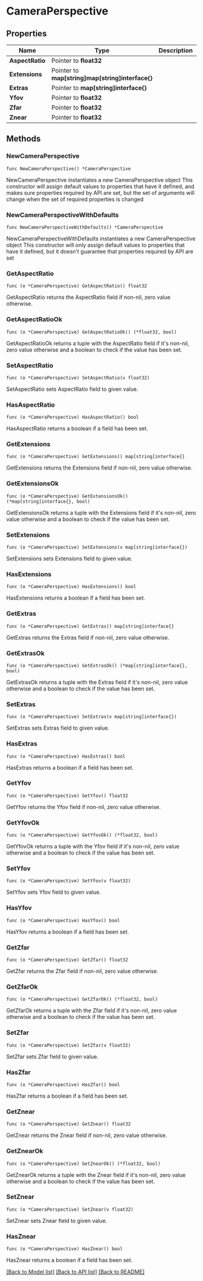 # CameraPerspective

## Properties

Name | Type | Description | Notes
------------ | ------------- | ------------- | -------------
**AspectRatio** | Pointer to **float32** |  | [optional] 
**Extensions** | Pointer to **map[string]map[string]interface{}** |  | [optional] 
**Extras** | Pointer to **map[string]interface{}** |  | [optional] 
**Yfov** | Pointer to **float32** |  | [optional] 
**Zfar** | Pointer to **float32** |  | [optional] 
**Znear** | Pointer to **float32** |  | [optional] 

## Methods

### NewCameraPerspective

`func NewCameraPerspective() *CameraPerspective`

NewCameraPerspective instantiates a new CameraPerspective object
This constructor will assign default values to properties that have it defined,
and makes sure properties required by API are set, but the set of arguments
will change when the set of required properties is changed

### NewCameraPerspectiveWithDefaults

`func NewCameraPerspectiveWithDefaults() *CameraPerspective`

NewCameraPerspectiveWithDefaults instantiates a new CameraPerspective object
This constructor will only assign default values to properties that have it defined,
but it doesn't guarantee that properties required by API are set

### GetAspectRatio

`func (o *CameraPerspective) GetAspectRatio() float32`

GetAspectRatio returns the AspectRatio field if non-nil, zero value otherwise.

### GetAspectRatioOk

`func (o *CameraPerspective) GetAspectRatioOk() (*float32, bool)`

GetAspectRatioOk returns a tuple with the AspectRatio field if it's non-nil, zero value otherwise
and a boolean to check if the value has been set.

### SetAspectRatio

`func (o *CameraPerspective) SetAspectRatio(v float32)`

SetAspectRatio sets AspectRatio field to given value.

### HasAspectRatio

`func (o *CameraPerspective) HasAspectRatio() bool`

HasAspectRatio returns a boolean if a field has been set.

### GetExtensions

`func (o *CameraPerspective) GetExtensions() map[string]interface{}`

GetExtensions returns the Extensions field if non-nil, zero value otherwise.

### GetExtensionsOk

`func (o *CameraPerspective) GetExtensionsOk() (*map[string]interface{}, bool)`

GetExtensionsOk returns a tuple with the Extensions field if it's non-nil, zero value otherwise
and a boolean to check if the value has been set.

### SetExtensions

`func (o *CameraPerspective) SetExtensions(v map[string]interface{})`

SetExtensions sets Extensions field to given value.

### HasExtensions

`func (o *CameraPerspective) HasExtensions() bool`

HasExtensions returns a boolean if a field has been set.

### GetExtras

`func (o *CameraPerspective) GetExtras() map[string]interface{}`

GetExtras returns the Extras field if non-nil, zero value otherwise.

### GetExtrasOk

`func (o *CameraPerspective) GetExtrasOk() (*map[string]interface{}, bool)`

GetExtrasOk returns a tuple with the Extras field if it's non-nil, zero value otherwise
and a boolean to check if the value has been set.

### SetExtras

`func (o *CameraPerspective) SetExtras(v map[string]interface{})`

SetExtras sets Extras field to given value.

### HasExtras

`func (o *CameraPerspective) HasExtras() bool`

HasExtras returns a boolean if a field has been set.

### GetYfov

`func (o *CameraPerspective) GetYfov() float32`

GetYfov returns the Yfov field if non-nil, zero value otherwise.

### GetYfovOk

`func (o *CameraPerspective) GetYfovOk() (*float32, bool)`

GetYfovOk returns a tuple with the Yfov field if it's non-nil, zero value otherwise
and a boolean to check if the value has been set.

### SetYfov

`func (o *CameraPerspective) SetYfov(v float32)`

SetYfov sets Yfov field to given value.

### HasYfov

`func (o *CameraPerspective) HasYfov() bool`

HasYfov returns a boolean if a field has been set.

### GetZfar

`func (o *CameraPerspective) GetZfar() float32`

GetZfar returns the Zfar field if non-nil, zero value otherwise.

### GetZfarOk

`func (o *CameraPerspective) GetZfarOk() (*float32, bool)`

GetZfarOk returns a tuple with the Zfar field if it's non-nil, zero value otherwise
and a boolean to check if the value has been set.

### SetZfar

`func (o *CameraPerspective) SetZfar(v float32)`

SetZfar sets Zfar field to given value.

### HasZfar

`func (o *CameraPerspective) HasZfar() bool`

HasZfar returns a boolean if a field has been set.

### GetZnear

`func (o *CameraPerspective) GetZnear() float32`

GetZnear returns the Znear field if non-nil, zero value otherwise.

### GetZnearOk

`func (o *CameraPerspective) GetZnearOk() (*float32, bool)`

GetZnearOk returns a tuple with the Znear field if it's non-nil, zero value otherwise
and a boolean to check if the value has been set.

### SetZnear

`func (o *CameraPerspective) SetZnear(v float32)`

SetZnear sets Znear field to given value.

### HasZnear

`func (o *CameraPerspective) HasZnear() bool`

HasZnear returns a boolean if a field has been set.


[[Back to Model list]](../README.md#documentation-for-models) [[Back to API list]](../README.md#documentation-for-api-endpoints) [[Back to README]](../README.md)


